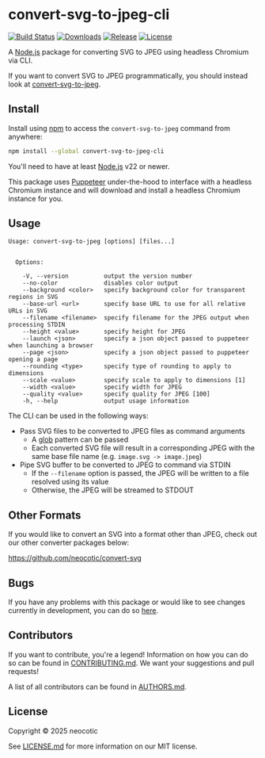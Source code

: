 # convert-svg-to-jpeg-cli

[![Build Status](https://img.shields.io/github/actions/workflow/status/neocotic/convert-svg/ci.yml?event=push&style=for-the-badge)](https://github.com/neocotic/convert-svg/actions/workflows/ci.yml)
[![Downloads](https://img.shields.io/npm/dw/convert-svg-to-jpeg-cli?style=for-the-badge)](https://github.com/neocotic/convert-svg/tree/main/packages/convert-svg-to-jpeg-cli)
[![Release](https://img.shields.io/npm/v/convert-svg-to-jpeg-cli?style=for-the-badge)](https://github.com/neocotic/convert-svg/tree/main/packages/convert-svg-to-jpeg-cli)
[![License](https://img.shields.io/github/license/neocotic/convert-svg?style=for-the-badge)](https://github.com/neocotic/convert-svg/blob/main/LICENSE.md)

A [Node.js](https://nodejs.org) package for converting SVG to JPEG using headless Chromium via CLI.

If you want to convert SVG to JPEG programmatically, you should instead look at
[convert-svg-to-jpeg](https://github.com/neocotic/convert-svg/tree/main/packages/convert-svg-to-jpeg).

## Install

Install using [npm](https://npmjs.com) to access the `convert-svg-to-jpeg` command from anywhere:

``` sh
npm install --global convert-svg-to-jpeg-cli
```

You'll need to have at least [Node.js](https://nodejs.org) v22 or newer.

This package uses [Puppeteer](https://pptr.dev) under-the-hood to interface with a headless Chromium instance and will
download and install a headless Chromium instance for you.

## Usage

    Usage: convert-svg-to-jpeg [options] [files...]


      Options:

        -V, --version          output the version number
        --no-color             disables color output
        --background <color>   specify background color for transparent regions in SVG
        --base-url <url>       specify base URL to use for all relative URLs in SVG
        --filename <filename>  specify filename for the JPEG output when processing STDIN
        --height <value>       specify height for JPEG
        --launch <json>        specify a json object passed to puppeteer when launching a browser
        --page <json>          specify a json object passed to puppeteer opening a page
        --rounding <type>      specify type of rounding to apply to dimensions
        --scale <value>        specify scale to apply to dimensions [1]
        --width <value>        specify width for JPEG
        --quality <value>      specify quality for JPEG [100]
        -h, --help             output usage information

The CLI can be used in the following ways:

* Pass SVG files to be converted to JPEG files as command arguments
    * A [glob](https://npmjs.com/package/glob) pattern can be passed
    * Each converted SVG file will result in a corresponding JPEG with the same base file name (e.g.
      `image.svg -> image.jpeg`)
* Pipe SVG buffer to be converted to JPEG to command via STDIN
    * If the `--filename` option is passed, the JPEG will be written to a file resolved using its value
    * Otherwise, the JPEG will be streamed to STDOUT

## Other Formats

If you would like to convert an SVG into a format other than JPEG, check out our other converter packages below:

https://github.com/neocotic/convert-svg

## Bugs

If you have any problems with this package or would like to see changes currently in development, you can do so
[here](https://github.com/neocotic/convert-svg/issues).

## Contributors

If you want to contribute, you're a legend! Information on how you can do so can be found in
[CONTRIBUTING.md](https://github.com/neocotic/convert-svg/blob/main/CONTRIBUTING.md). We want your suggestions and pull
requests!

A list of all contributors can be found in [AUTHORS.md](https://github.com/neocotic/convert-svg/blob/main/AUTHORS.md).

## License

Copyright © 2025 neocotic

See [LICENSE.md](https://github.com/neocotic/convert-svg/raw/main/LICENSE.md) for more information on our MIT license.

